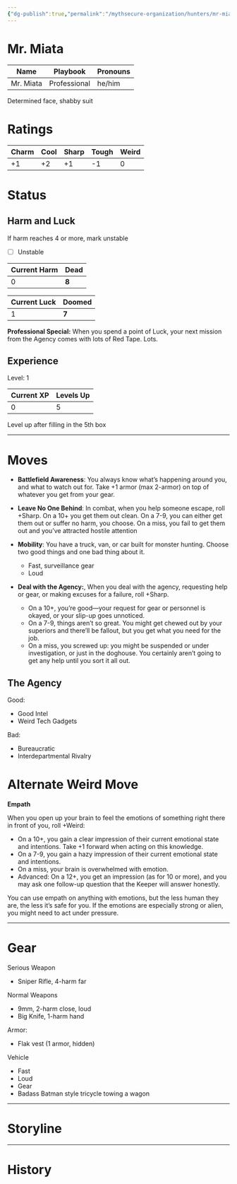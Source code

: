 ```yaml
---
{"dg-publish":true,"permalink":"/mythsecure-organization/hunters/mr-miata/","created":"2024-05-24T13:46:16.000-04:00","updated":"2025-01-07T22:41:44.407-05:00"}
---
```


# Mr. Miata

| Name      | Playbook     | Pronouns |
| --------- | ------------ | -------- |
| Mr. Miata | Professional | he/him   |

Determined face, shabby suit

# Ratings

| Charm | Cool | Sharp | Tough | Weird |
| ----- | ---- | ----- | ----- | ----- |
| +1    | +2   | +1    | -1    | 0     |

# Status
## Harm and Luck
If harm reaches 4 or more, mark unstable

- [ ] Unstable

| Current Harm | Dead  |
| ------------ | ----- |
| 0            | **8** |

| Current Luck | Doomed |
| ------------ | ------ |
| 1            | **7**  |

**Professional Special:** When you spend a point of Luck, your next mission from the Agency comes with lots of Red Tape. Lots.

## Experience

Level: 1

| Current XP | Levels Up |
| ---------- | --------- |
| 0          | 5         |

Level up after filling in the 5th box


---

# Moves

- **Battlefield Awareness**: You always know what’s happening around you, and what to watch out for. Take +1 armor (max 2-armor) on top of whatever you get from your gear. 
- **Leave No One Behind**: In combat, when you help someone escape, roll +Sharp. On a 10+ you get them out clean. On a 7-9, you can either get them out or suffer no harm, you choose. On a miss, you fail to get them out and you’ve attracted hostile attention
- **Mobility**: You have a truck, van, or car built for monster hunting. Choose two good things and one bad thing about it.
	- Fast, surveillance gear
	- Loud


- **Deal with the Agency:**, When you deal with the agency, requesting help or gear, or making excuses for a failure, roll +Sharp. 
	- On a 10+, you’re good—your request for gear or personnel is okayed, or your slip-up goes unnoticed.
	- On a 7-9, things aren’t so great. You might get chewed out by your superiors and there’ll be fallout, but you get what you need for the job. 
	- On a miss, you screwed up: you might be suspended or under investigation, or just in the doghouse. You certainly aren’t going to get any help until you sort it all out.

## The Agency

Good:
- Good Intel
- Weird Tech Gadgets

Bad:
- Bureaucratic
- Interdepartmental Rivalry

# Alternate Weird Move
**Empath** 

When you open up your brain to feel the emotions of something right there in front of you, roll +Weird:
- On a 10+, you gain a clear impression of their current emotional state and intentions. Take +1 forward when acting on this knowledge.
- On a 7-9, you gain a hazy impression of their current emotional state and intentions.
- On a miss, your brain is overwhelmed with emotion. 
- Advanced: On a 12+, you get an impression (as for 10 or more), and you may ask one follow-up question that the Keeper will answer honestly. 

You can use empath on anything with emotions, but the less human they are, the less it’s safe for you. If the emotions are especially strong or alien, you might need to act under pressure.

---

# Gear
Serious Weapon
- Sniper Rifle, 4-harm far

Normal Weapons
- 9mm, 2-harm close, loud
- Big Knife, 1-harm hand

Armor:
- Flak vest (1 armor, hidden)

Vehicle
- Fast
- Loud
- Gear
- Badass Batman style tricycle towing a wagon

--- 
# Storyline



---

# History